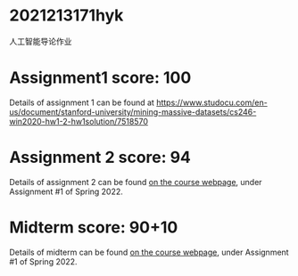 # 2021213171hyk
人工智能导论作业
# Assignment1 score: 100
Details of assignment 1 can be found at https://www.studocu.com/en-us/document/stanford-university/mining-massive-datasets/cs246-win2020-hw1-2-hw1solution/7518570

# Assignment 2 score: 94
Details of assignment 2 can be found [on the course webpage](http://cs231n.github.io/), under Assignment #1 of Spring 2022.

# Midterm score: 90+10
Details of midterm can be found [on the course webpage](http://cs231n.github.io/), under Assignment #1 of Spring 2022.